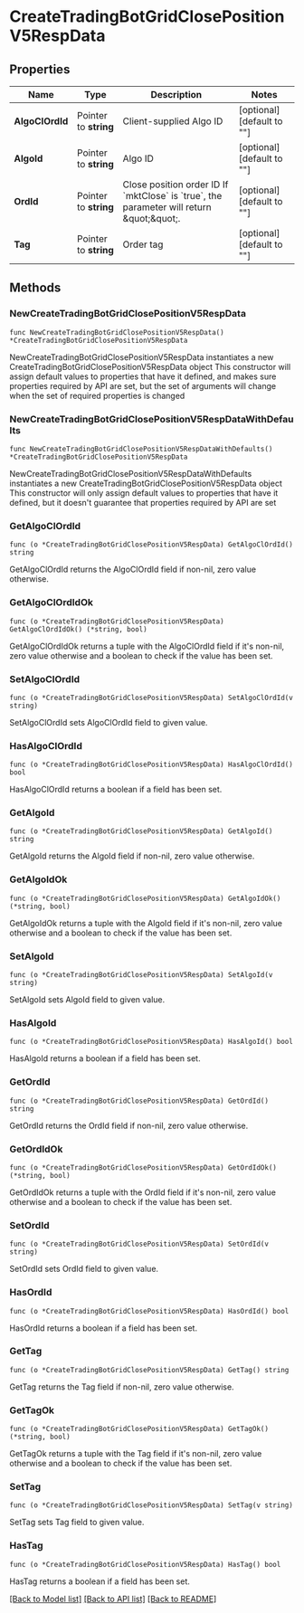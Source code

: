 # CreateTradingBotGridClosePositionV5RespData

## Properties

Name | Type | Description | Notes
------------ | ------------- | ------------- | -------------
**AlgoClOrdId** | Pointer to **string** | Client-supplied Algo ID | [optional] [default to ""]
**AlgoId** | Pointer to **string** | Algo ID | [optional] [default to ""]
**OrdId** | Pointer to **string** | Close position order ID  If &#x60;mktClose&#x60; is &#x60;true&#x60;, the parameter will return \&quot;\&quot;. | [optional] [default to ""]
**Tag** | Pointer to **string** | Order tag | [optional] [default to ""]

## Methods

### NewCreateTradingBotGridClosePositionV5RespData

`func NewCreateTradingBotGridClosePositionV5RespData() *CreateTradingBotGridClosePositionV5RespData`

NewCreateTradingBotGridClosePositionV5RespData instantiates a new CreateTradingBotGridClosePositionV5RespData object
This constructor will assign default values to properties that have it defined,
and makes sure properties required by API are set, but the set of arguments
will change when the set of required properties is changed

### NewCreateTradingBotGridClosePositionV5RespDataWithDefaults

`func NewCreateTradingBotGridClosePositionV5RespDataWithDefaults() *CreateTradingBotGridClosePositionV5RespData`

NewCreateTradingBotGridClosePositionV5RespDataWithDefaults instantiates a new CreateTradingBotGridClosePositionV5RespData object
This constructor will only assign default values to properties that have it defined,
but it doesn't guarantee that properties required by API are set

### GetAlgoClOrdId

`func (o *CreateTradingBotGridClosePositionV5RespData) GetAlgoClOrdId() string`

GetAlgoClOrdId returns the AlgoClOrdId field if non-nil, zero value otherwise.

### GetAlgoClOrdIdOk

`func (o *CreateTradingBotGridClosePositionV5RespData) GetAlgoClOrdIdOk() (*string, bool)`

GetAlgoClOrdIdOk returns a tuple with the AlgoClOrdId field if it's non-nil, zero value otherwise
and a boolean to check if the value has been set.

### SetAlgoClOrdId

`func (o *CreateTradingBotGridClosePositionV5RespData) SetAlgoClOrdId(v string)`

SetAlgoClOrdId sets AlgoClOrdId field to given value.

### HasAlgoClOrdId

`func (o *CreateTradingBotGridClosePositionV5RespData) HasAlgoClOrdId() bool`

HasAlgoClOrdId returns a boolean if a field has been set.

### GetAlgoId

`func (o *CreateTradingBotGridClosePositionV5RespData) GetAlgoId() string`

GetAlgoId returns the AlgoId field if non-nil, zero value otherwise.

### GetAlgoIdOk

`func (o *CreateTradingBotGridClosePositionV5RespData) GetAlgoIdOk() (*string, bool)`

GetAlgoIdOk returns a tuple with the AlgoId field if it's non-nil, zero value otherwise
and a boolean to check if the value has been set.

### SetAlgoId

`func (o *CreateTradingBotGridClosePositionV5RespData) SetAlgoId(v string)`

SetAlgoId sets AlgoId field to given value.

### HasAlgoId

`func (o *CreateTradingBotGridClosePositionV5RespData) HasAlgoId() bool`

HasAlgoId returns a boolean if a field has been set.

### GetOrdId

`func (o *CreateTradingBotGridClosePositionV5RespData) GetOrdId() string`

GetOrdId returns the OrdId field if non-nil, zero value otherwise.

### GetOrdIdOk

`func (o *CreateTradingBotGridClosePositionV5RespData) GetOrdIdOk() (*string, bool)`

GetOrdIdOk returns a tuple with the OrdId field if it's non-nil, zero value otherwise
and a boolean to check if the value has been set.

### SetOrdId

`func (o *CreateTradingBotGridClosePositionV5RespData) SetOrdId(v string)`

SetOrdId sets OrdId field to given value.

### HasOrdId

`func (o *CreateTradingBotGridClosePositionV5RespData) HasOrdId() bool`

HasOrdId returns a boolean if a field has been set.

### GetTag

`func (o *CreateTradingBotGridClosePositionV5RespData) GetTag() string`

GetTag returns the Tag field if non-nil, zero value otherwise.

### GetTagOk

`func (o *CreateTradingBotGridClosePositionV5RespData) GetTagOk() (*string, bool)`

GetTagOk returns a tuple with the Tag field if it's non-nil, zero value otherwise
and a boolean to check if the value has been set.

### SetTag

`func (o *CreateTradingBotGridClosePositionV5RespData) SetTag(v string)`

SetTag sets Tag field to given value.

### HasTag

`func (o *CreateTradingBotGridClosePositionV5RespData) HasTag() bool`

HasTag returns a boolean if a field has been set.


[[Back to Model list]](../README.md#documentation-for-models) [[Back to API list]](../README.md#documentation-for-api-endpoints) [[Back to README]](../README.md)



